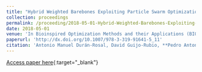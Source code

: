 ```yaml
---
title: "Hybrid Weighted Barebones Exploiting Particle Swarm Optimization Algorithm for Time Series Representation"
collection: proceedings
permalink: /proceeding/2018-05-01-Hybrid-Weighted-Barebones-Exploiting-Particle-Swarm-Optimization-Algorithm-for-Time-Series-Represent
date: 2018-05-01
venue: 'In Bioinspired Optimization Methods and their Applications (BIOMA2018)'
paperurl: 'http://dx.doi.org/10.1007/978-3-319-91641-5_11'
citation: 'Antonio Manuel Durán-Rosal, David Guijo-Rubio, **Pedro Antonio Gutiérrez**, César Hervás-Martínez, &quot;Hybrid Weighted Barebones Exploiting Particle Swarm Optimization Algorithm for Time Series Representation.&quot; In Bioinspired Optimization Methods and their Applications (BIOMA2018), Lecture Notes in Computer Science (LNCS), Vol. 10835, 2018, Paris (France), pp.126--137.'
---
```

[Access paper here](http://dx.doi.org/10.1007/978-3-319-91641-5_11){:target="_blank"}
